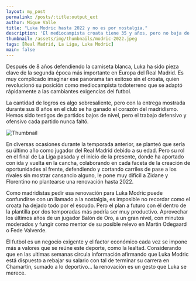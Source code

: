 ```yaml
---
layout: my_post
permalink: /posts/:title:output_ext
author: Migue Valle
title: "Luka Modric hasta 2022 y no es por nostalgia."
description: 'El mediocampista croata tiene 35 y años, pero no baja de nivel.'
thumbnail: /assets/img/thumbnails/modric-2022.jpeg
tags: [Real Madrid, La Liga, Luka Modric]
main: false
---
```


Después de 8 años defendiendo la camiseta blanca, Luka ha sido pieza clave de la segunda época más importante en Europa del Real Madrid. Es muy complicado imaginar ese panorama tan exitoso sin el croata, quien revolucionó su posición como mediocampista todoterreno que se adaptó rápidamente a las cambiantes exigencias del futbol.

La cantidad de logros es algo sobresaliente, pero con la entrega mostrada durante sus 8 años en el club se ha ganado el corazón del madridismo. Hemos sido testigos de partidos bajos de nivel, pero el trabajo defensivo y ofensivo cada partido nunca faltó.

<img src="{{page.thumbnail}}" alt="Thumbnail" class="img-thumbnail blog-image box-shadow">

En diversas ocasiones durante la temporada anterior, se planteó que sería su último año como jugador del Real Madrid debido a su edad. Pero su rol en el final de La Liga pasada y el inicio de la presente, donde ha aportado con ida y vuelta en la cancha, colaborando en cada faceta de la creación de oportunidades al frente, defendiendo y cortando carriles de pase a los rivales sin mostrar cansancio alguno, le pone muy difícil a Zidane y Florentino no plantearse una renovación hasta 2022.

Como madridistas pedir esa renovación para Luka Modric puede confundirse con un llamado a la nostalgia, es imposible no recordar como el croata ha dejado todo por el escudo. Pero el plan a futuro con él dentro de la plantilla por dos temporadas más podría ser muy productivo. Aprovechar los últimos años de un jugador Balón de Oro, a un gran nivel, con minutos moderados y fungir como mentor de su posible relevo en Martin Odegaard o Fede Valverde.

El futbol es un negocio exigente y el factor económico cada vez se impone más a valores que se reúne este deporte, como la lealtad. Considerando que en las ultimas semanas circula información afirmando que Luka Modric está dispuesto a rebajar su salario con tal de terminar su carrera en Chamartín, sumado a lo deportivo… la renovación es un gesto que Luka se merece.